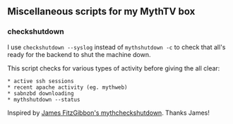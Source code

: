 ## Miscellaneous scripts for my MythTV box

### checkshutdown

I use `checkshutdown --syslog` instead of `mythshutdown -c` to check that all's
ready for the backend to shut the machine down.

This script checks for various types of activity before giving the all clear:

    * active ssh sessions
    * recent apache activity (eg. mythweb)
    * sabnzbd downloading
    * mythshutdown --status

Inspired by [James FitzGibbon's mythcheckshutdown](https://github.com/jf647/mythcheckshutdown).  Thanks James!
